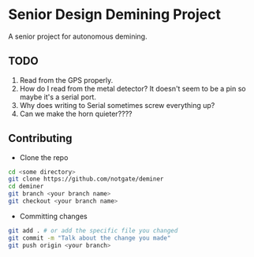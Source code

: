 # Senior Design Demining Project
A senior project for autonomous demining. 

## TODO
1) Read from the GPS properly.  
2) How do I read from the metal detector? It doesn't seem to be a pin so maybe it's a serial port.  
3) Why does writing to Serial sometimes screw everything up?  
4) Can we make the horn quieter????

## Contributing
* Clone the repo
```bash
cd <some directory>
git clone https://github.com/notgate/deminer
cd deminer
git branch <your branch name>
git checkout <your branch name>
```
* Committing changes
```bash
git add . # or add the specific file you changed
git commit -m "Talk about the change you made"
git push origin <your branch>
```
